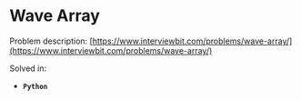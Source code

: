 # Wave Array

Problem description: [https://www.interviewbit.com/problems/wave-array/](https://www.interviewbit.com/problems/wave-array/)


Solved in:

 * **`Python`**
